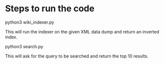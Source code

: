 # Steps to run the code

python3 wiki_indexer.py <dataDump>

This will run the indexer on the given XML data dump and return an inverted index.

python3 search.py

This will ask for the query to be searched and return the top 10 results.

